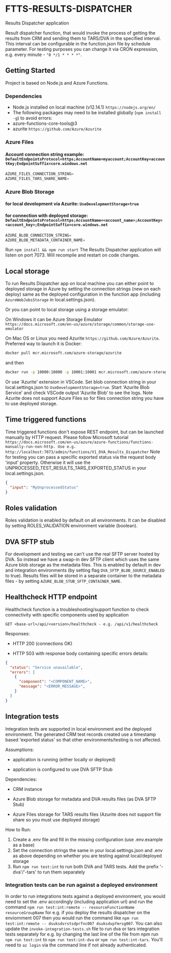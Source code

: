 # FTTS-RESULTS-DISPATCHER

Results Dispatcher application

Result dispatcher function, that would invoke the process of getting the results from CRM and sending them to TARS/DVA in the specified interval.
This interval can be configurable in the function.json file by schedule parameter.
For testing purposes you can change it via CRON expression, e.g. every minute - `"0 */1 * * * *"`.

## Getting Started

Project is based on Node.js and Azure Functions.

### Dependencies

- Node.js installed on local machine (v12.14.1) `https://nodejs.org/en/`
- The following packages may need to be installed globally (`npm install -g`) to avoid errors:
- azure-functions-core-tools@3
- azurite `https://github.com/Azure/Azurite`

### Azure Files

#### Account connection string example: `DefaultEndpointsProtocol=https;AccountName=myaccount;AccountKey=accountKey;EndpointSuffix=core.windows.net`

```typescript
AZURE_FILES_CONNECTION_STRING=
AZURE_FILES_TARS_SHARE_NAME=
```

### Azure Blob Storage

#### for local development via Azurite: `UseDevelopmentStorage=true`

#### for connection with deployed storage: `DefaultEndpointsProtocol=https;AccountName=<account_name>;AccountKey=<account_key>;EndpointSuffix=core.windows.net`

```typescript
AZURE_BLOB_CONNECTION_STRING=
AZURE_BLOB_METADATA_CONTAINER_NAME=
```

Run `npm install && npm run start`
The Results Dispatcher application will listen on port 7073. Will recompile and restart on code changes.

## Local storage

To run Results Dispatcher app on local machine you can either point to deployed storage in Azure by setting the connection strings (new on each deploy) same as the deployed configuration in the function app (including `AzureWebJobsStorage` in local.settings.json).

Or you can point to local storage using a storage emulator:

On Windows it can be Azure Storage Emulator `https://docs.microsoft.com/en-us/azure/storage/common/storage-use-emulator`

On Mac OS or Linux you need Azurite `https://github.com/Azure/Azurite`. Preferred way to launch it is Docker:

```bash
docker pull mcr.microsoft.com/azure-storage/azurite
```

and then

```bash
docker run -p 10000:10000 -p 10001:10001 mcr.microsoft.com/azure-storage/azurite
```

Or use 'Azurite' extension in VSCode. Set blob connection string in your local.settings.json to `UseDevelopmentStorage=true`. Start 'Azurite Blob Service' and check VSCode output 'Azurite Blob' to see the logs. Note Azurite does not support Azure Files so for files connection string you have to use deployed storage.

## Time triggered functions

Time triggered functions don't expose REST endpoint, but can be launched manually by HTTP request. Please follow Microsoft tutorial `https://docs.microsoft.com/en-us/azure/azure-functions/functions-manually-run-non-http. Use e.g. http://localhost:7073/admin/functions/V1_DVA_Results_Dispatcher`
Note for testing you can pass a specific exported status via the request body 'input' property. Otherwise it will use the UNPROCESSED_TEST_RESULTS_TARS_EXPORTED_STATUS in your local.settings.json.

```json
{
  "input": "MyUnprocessedStatus"
}
```

## Roles validation

Roles validation is enabled by default on all environments. It can be disabled by setting ROLES_VALIDATION environment variable (boolean).

## DVA SFTP stub

For development and testing we can't use the real SFTP server hosted by DVA. So instead we have a swap-in dev SFTP client which uses the same Azure blob storage as the metadata files.
This is enabled by default in dev and integration environments (by setting flag `DVA_SFTP_BLOB_SOURCE_ENABLED` to true). Results files will be stored in a separate container to the metadata files - by setting `AZURE_BLOB_STUB_SFTP_CONTAINER_NAME`.

## Healthcheck HTTP endpoint

Healthcheck function is a troubleshooting/support function to check connectivity with specific components used by application

`GET <base-url>/api/<version>/healthcheck - e.g. /api/v1/healthcheck`

Responses:

- HTTP 200 (connections OK)

- HTTP 503 with response body containing specific errors details:

```json
{
  "status": "Service unavailable",
  "errors": [
    {
      "component": "<COMPONENT_NAME>",
      "message": "<ERROR_MESSAGE>",
    }
  ]
}
```

## Integration tests

Integration tests are supported in local environment and the deployed environment. The generated CRM test records created use a timestamp based 'exported status' so that other environments/testing is not affected.

Assumptions:

- application is running (either locally or deployed)

- application is configured to use DVA SFTP Stub

Dependencies:

- CRM instance

- Azure Blob storage for metadata and DVA results files (as DVA SFTP Stub)

- Azure Files storage for TARS results files (Azurite does not support file share so you must use deployed storage)

How to Run:

1. Create a .env file and fill in the missing configuration (use .env.example as a base)
2. Set the connection strings the same in your local.settings.json and .env as above depending on whether you are testing against local/deployed storage
3. Run `npm run test:int` to run both DVA and TARS tests. Add the prefix '-dva'/'-tars' to run them separately

### Integration tests can be run against a deployed environment

In order to run integrations tests against a deployed environment, you would need to set the .env accordingly (including application url) and run
the command ``npm run test:int:remote -- resourceFunctionName resourceGroupName`` for e.g. if you
deploy the results dispatcher on the enviornment 007 then you would run the command like
``npm run test:int:remote -- dsuksdvrstsdprfnc007 dsuksdvpfmrsg007``. You can also update the
``invoke-integration-tests.sh`` file to run dva or tars integration tests separately for e.g.
by changing the last line of the file from npm run ``npm run test:int`` to ``npm run test:int-dva`` or
``npm run test:int-tars``. You'll need to `az login` via the command line if not already authenticated.

